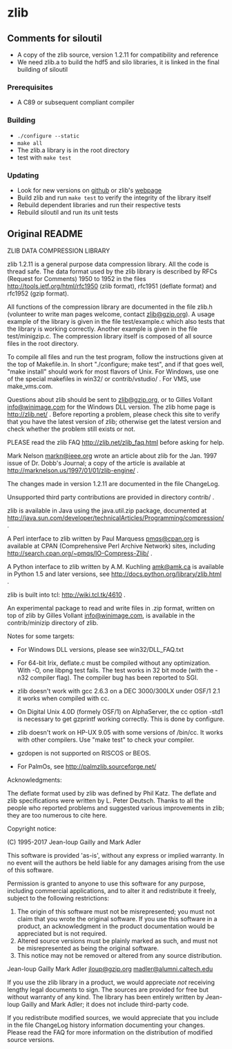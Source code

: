 # zlib
## Comments for siloutil
- A copy of the zlib source, version 1.2.11 for compatibility and reference
- We need zlib.a to build the hdf5 and silo libraries, it is linked in the final building of siloutil

### Prerequisites
- A C89 or subsequent compliant compiler

### Building
- `./configure --static`
- `make all`
- The zlib.a library is in the root directory
- test with `make test`

### Updating
- Look for new versions on [github](https://github.com/madler/zlib) or zlib's [webpage](https://www.zlib.net/)
- Build zlib and run `make test` to verify the integrity of the library itself
- Rebuild dependent libraries and run their respective tests
- Rebuild siloutil and run its unit tests

## Original README

ZLIB DATA COMPRESSION LIBRARY

zlib 1.2.11 is a general purpose data compression library.  All the code is
thread safe.  The data format used by the zlib library is described by RFCs
(Request for Comments) 1950 to 1952 in the files
http://tools.ietf.org/html/rfc1950 (zlib format), rfc1951 (deflate format) and
rfc1952 (gzip format).

All functions of the compression library are documented in the file zlib.h
(volunteer to write man pages welcome, contact zlib@gzip.org).  A usage example
of the library is given in the file test/example.c which also tests that
the library is working correctly.  Another example is given in the file
test/minigzip.c.  The compression library itself is composed of all source
files in the root directory.

To compile all files and run the test program, follow the instructions given at
the top of Makefile.in.  In short "./configure; make test", and if that goes
well, "make install" should work for most flavors of Unix.  For Windows, use
one of the special makefiles in win32/ or contrib/vstudio/ .  For VMS, use
make_vms.com.

Questions about zlib should be sent to <zlib@gzip.org>, or to Gilles Vollant
<info@winimage.com> for the Windows DLL version.  The zlib home page is
http://zlib.net/ .  Before reporting a problem, please check this site to
verify that you have the latest version of zlib; otherwise get the latest
version and check whether the problem still exists or not.

PLEASE read the zlib FAQ http://zlib.net/zlib_faq.html before asking for help.

Mark Nelson <markn@ieee.org> wrote an article about zlib for the Jan.  1997
issue of Dr.  Dobb's Journal; a copy of the article is available at
http://marknelson.us/1997/01/01/zlib-engine/ .

The changes made in version 1.2.11 are documented in the file ChangeLog.

Unsupported third party contributions are provided in directory contrib/ .

zlib is available in Java using the java.util.zip package, documented at
http://java.sun.com/developer/technicalArticles/Programming/compression/ .

A Perl interface to zlib written by Paul Marquess <pmqs@cpan.org> is available
at CPAN (Comprehensive Perl Archive Network) sites, including
http://search.cpan.org/~pmqs/IO-Compress-Zlib/ .

A Python interface to zlib written by A.M. Kuchling <amk@amk.ca> is
available in Python 1.5 and later versions, see
http://docs.python.org/library/zlib.html .

zlib is built into tcl: http://wiki.tcl.tk/4610 .

An experimental package to read and write files in .zip format, written on top
of zlib by Gilles Vollant <info@winimage.com>, is available in the
contrib/minizip directory of zlib.


Notes for some targets:

- For Windows DLL versions, please see win32/DLL_FAQ.txt

- For 64-bit Irix, deflate.c must be compiled without any optimization. With
  -O, one libpng test fails. The test works in 32 bit mode (with the -n32
  compiler flag). The compiler bug has been reported to SGI.

- zlib doesn't work with gcc 2.6.3 on a DEC 3000/300LX under OSF/1 2.1 it works
  when compiled with cc.

- On Digital Unix 4.0D (formely OSF/1) on AlphaServer, the cc option -std1 is
  necessary to get gzprintf working correctly. This is done by configure.

- zlib doesn't work on HP-UX 9.05 with some versions of /bin/cc. It works with
  other compilers. Use "make test" to check your compiler.

- gzdopen is not supported on RISCOS or BEOS.

- For PalmOs, see http://palmzlib.sourceforge.net/


Acknowledgments:

  The deflate format used by zlib was defined by Phil Katz.  The deflate and
  zlib specifications were written by L.  Peter Deutsch.  Thanks to all the
  people who reported problems and suggested various improvements in zlib; they
  are too numerous to cite here.

Copyright notice:

 (C) 1995-2017 Jean-loup Gailly and Mark Adler

  This software is provided 'as-is', without any express or implied
  warranty.  In no event will the authors be held liable for any damages
  arising from the use of this software.

  Permission is granted to anyone to use this software for any purpose,
  including commercial applications, and to alter it and redistribute it
  freely, subject to the following restrictions:

  1. The origin of this software must not be misrepresented; you must not
     claim that you wrote the original software. If you use this software
     in a product, an acknowledgment in the product documentation would be
     appreciated but is not required.
  2. Altered source versions must be plainly marked as such, and must not be
     misrepresented as being the original software.
  3. This notice may not be removed or altered from any source distribution.

  Jean-loup Gailly        Mark Adler
  jloup@gzip.org          madler@alumni.caltech.edu

If you use the zlib library in a product, we would appreciate *not* receiving
lengthy legal documents to sign.  The sources are provided for free but without
warranty of any kind.  The library has been entirely written by Jean-loup
Gailly and Mark Adler; it does not include third-party code.

If you redistribute modified sources, we would appreciate that you include in
the file ChangeLog history information documenting your changes.  Please read
the FAQ for more information on the distribution of modified source versions.
